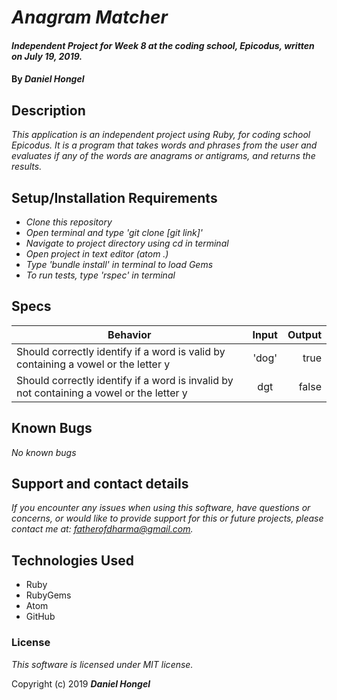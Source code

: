 # _Anagram Matcher_

#### _Independent Project for Week 8 at the coding school, Epicodus, written on July 19, 2019._

#### By _**Daniel Hongel**_

## Description

_This application is an independent project using Ruby, for coding school Epicodus. It is a program that takes words and phrases from the user and evaluates if any of the words are anagrams or antigrams, and returns the results._

## Setup/Installation Requirements

* _Clone this repository_
* _Open terminal and type 'git clone [git link]'_
* _Navigate to project directory using cd in terminal_
* _Open project in text editor (atom .)_
* _Type 'bundle install' in terminal to load Gems_
* _To run tests, type 'rspec' in terminal_


## Specs
| Behavior | Input | Output |
| ------------- |:-------------:| -----:|
| Should correctly identify if a word is valid by containing a vowel or the letter y| 'dog' |true|
|Should correctly identify if a word is invalid by not containing a vowel or the letter y|dgt|false|

## Known Bugs

_No known bugs_

## Support and contact details

_If you encounter any issues when using this software, have questions or concerns, or would like to provide support for this or future projects, please contact me at: fatherofdharma@gmail.com._

## Technologies Used

* Ruby
* RubyGems
* Atom
* GitHub

### License
_This software is licensed under MIT license._

Copyright (c) 2019 **_Daniel Hongel_**
